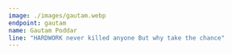 ```yaml
---
image: ./images/gautam.webp
endpoint: gautam
name: Gautam Poddar
line: "HARDWORK never killed anyone But why take the chance"
---
```

